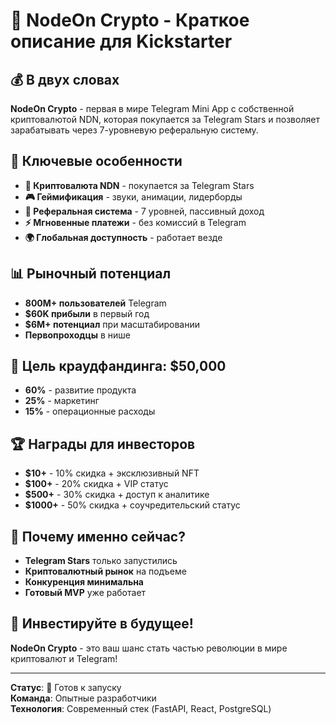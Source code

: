# 🚀 NodeOn Crypto - Краткое описание для Kickstarter

## 💰 В двух словах
**NodeOn Crypto** - первая в мире Telegram Mini App с собственной криптовалютой NDN, которая покупается за Telegram Stars и позволяет зарабатывать через 7-уровневую реферальную систему.

## 🎯 Ключевые особенности
- **💎 Криптовалюта NDN** - покупается за Telegram Stars
- **🎮 Геймификация** - звуки, анимации, лидерборды
- **👥 Реферальная система** - 7 уровней, пассивный доход
- **⚡ Мгновенные платежи** - без комиссий в Telegram
- **🌍 Глобальная доступность** - работает везде

## 📊 Рыночный потенциал
- **800M+ пользователей** Telegram
- **$60K прибыли** в первый год
- **$6M+ потенциал** при масштабировании
- **Первопроходцы** в нише

## 🎯 Цель краудфандинга: $50,000
- **60%** - развитие продукта
- **25%** - маркетинг
- **15%** - операционные расходы

## 🏆 Награды для инвесторов
- **$10+** - 10% скидка + эксклюзивный NFT
- **$100+** - 20% скидка + VIP статус
- **$500+** - 30% скидка + доступ к аналитике
- **$1000+** - 50% скидка + соучредительский статус

## 🚀 Почему именно сейчас?
- **Telegram Stars** только запустились
- **Криптовалютный рынок** на подъеме
- **Конкуренция минимальна**
- **Готовый MVP** уже работает

## 💎 Инвестируйте в будущее!
**NodeOn Crypto** - это ваш шанс стать частью революции в мире криптовалют и Telegram!

---

**Статус**: 🚀 Готов к запуску  
**Команда**: Опытные разработчики  
**Технология**: Современный стек (FastAPI, React, PostgreSQL)


